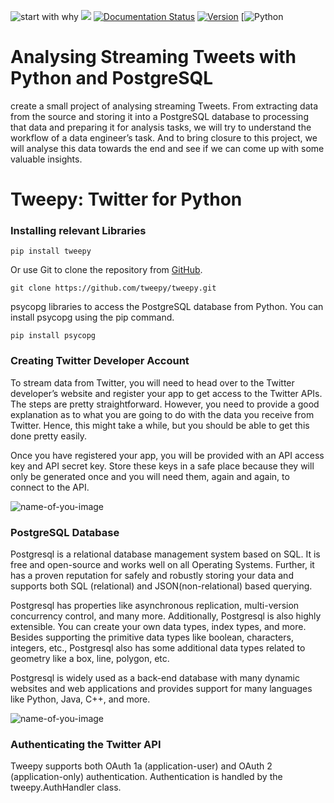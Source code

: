 ![start with why](https://img.shields.io/pypi/l/tweepy)
![](https://img.shields.io/pypi/l/pandas)
[![Documentation Status](http://img.shields.io/badge/docs-v3.9.0-brightgreen.svg?style=flat)](http://docs.tweepy.org)
[![Version](http://img.shields.io/pypi/v/tweepy.svg?style=flat)](https://pypi.org/project/tweepy/)
[![Python](https://img.shields.io/badge/python-3.5%20%7C%203.6%20%7C%203.7-blue)
# Analysing Streaming Tweets with Python and PostgreSQL 
create a small project of analysing streaming Tweets.
From extracting data from the source and storing it into a PostgreSQL database to processing that data and preparing it for analysis tasks, we will try to understand the workflow of a data engineer’s task.
And to bring closure to this project, we will analyse this data towards the end and see if we can come up with some valuable insights.

Tweepy: Twitter for Python
======
###  Installing relevant Libraries
```pip install tweepy```

Or use Git to clone the repository from [GitHub](https://github.com/tweepy/tweepy.git).

```git clone https://github.com/tweepy/tweepy.git```

psycopg libraries to access the PostgreSQL database from Python.
You can install psycopg using the pip command.

```pip install psycopg```



### Creating Twitter Developer Account
To stream data from Twitter, you will need to head over to the Twitter developer’s website and register your app to get access to the Twitter APIs. The steps are pretty straightforward. However, you need to provide a good explanation as to what you are going to do with the data you receive from Twitter. Hence, this might take a while, but you should be able to get this done pretty easily.

Once you have registered your app, you will be provided with an API access key and API secret key. Store these keys in a safe place because they will only be generated once and you will need them, again and again, to connect to the API.

![name-of-you-image](https://github.com/dbenshimol/Twitter_API/blob/master/Images/twitter-develop.png)

### PostgreSQL Database
Postgresql is a relational database management system based on SQL. It is free and open-source and works well on all Operating Systems. Further, it has a proven reputation for safely and robustly storing your data and supports both SQL (relational) and JSON(non-relational) based querying.

Postgresql has properties like asynchronous replication, multi-version concurrency control, and many more. Additionally, Postgresql is also highly extensible. You can create your own data types, index types, and more. Besides supporting the primitive data types like boolean, characters, integers, etc., Postgresql also has some additional data types related to geometry like a box, line, polygon, etc.

Postgresql is widely used as a back-end database with many dynamic websites and web applications and provides support for many languages like Python, Java, C++, and more.

![name-of-you-image](https://github.com/dbenshimol/Twitter_API/blob/master/Images/PostgreSQL.png)

### Authenticating the Twitter API
Tweepy supports both OAuth 1a (application-user) and OAuth 2 (application-only) authentication. Authentication is handled by the tweepy.AuthHandler class.
